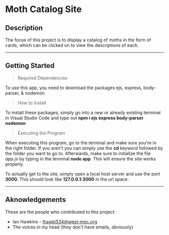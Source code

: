 # Moth Catalog Site

## Description
The focus of this project is to display a catalog of moths in the form of cards, which can be clicked on to view the descriptions of each.

- - -

## Getting Started

> Required Dependencies

To use this app, you need to download the packages ejs, express, body-parser, & nodemon

> How to Install

To install these packages, simply go into a new or already existing terminal in Visual Studio Code and type out **npm i ejs express body-parser nodemon**

> Executing the Program

When executing this program, go to the terminal and make sure you're in the right folder. If you aren't you can simply use the **cd** keyword followed by the folder you want to go to. Afterwards, make sure to initialize the file *app.js* by typing in the terminal **node app**. This will ensure the site works properly.

To actually get to the site, simply open a local host server and use the port **3000**.
This should look like **127.0.0.1:3000** in the url space.

----

## Aknowledgements

These are the people who contributed to this project:

* Ian Hawkins - ihawki534@west-mec.org
* The voices in my head (they don't have emails, obviously)